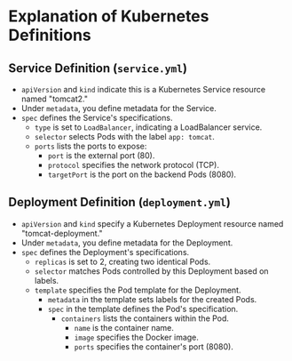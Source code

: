 # Explanation of Kubernetes Definitions

## Service Definition (`service.yml`)

- `apiVersion` and `kind` indicate this is a Kubernetes Service resource named "tomcat2."
- Under `metadata`, you define metadata for the Service.
- `spec` defines the Service's specifications.
  - `type` is set to `LoadBalancer`, indicating a LoadBalancer service.
  - `selector` selects Pods with the label `app: tomcat`.
  - `ports` lists the ports to expose:
    - `port` is the external port (80).
    - `protocol` specifies the network protocol (TCP).
    - `targetPort` is the port on the backend Pods (8080).

## Deployment Definition (`deployment.yml`)

- `apiVersion` and `kind` specify a Kubernetes Deployment resource named "tomcat-deployment."
- Under `metadata`, you define metadata for the Deployment.
- `spec` defines the Deployment's specifications.
  - `replicas` is set to 2, creating two identical Pods.
  - `selector` matches Pods controlled by this Deployment based on labels.
  - `template` specifies the Pod template for the Deployment.
    - `metadata` in the template sets labels for the created Pods.
    - `spec` in the template defines the Pod's specification.
      - `containers` lists the containers within the Pod.
        - `name` is the container name.
        - `image` specifies the Docker image.
        - `ports` specifies the container's port (8080).
